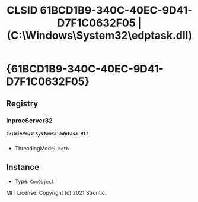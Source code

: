 ﻿---
title: "CLSID 61BCD1B9-340C-40EC-9D41-D7F1C0632F05 | (C:\\Windows\\System32\\edptask.dll)"
excerpt: What is COM-Object CLSID 61BCD1B9-340C-40EC-9D41-D7F1C0632F05?
---

# {61BCD1B9-340C-40EC-9D41-D7F1C0632F05}


## Registry


### InprocServer32

##### `C:\Windows\System32\edptask.dll`
* ThreadingModel: `both`

## Instance

* Type: `ComObject`

MIT License. Copyright (c) 2021 Strontic.


